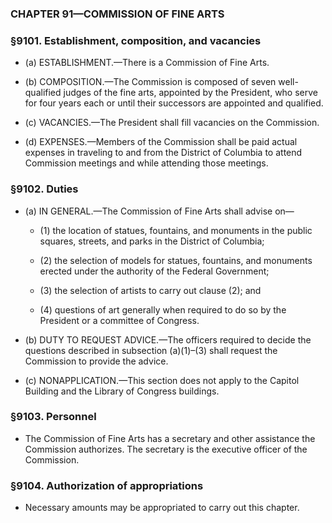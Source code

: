 ### **CHAPTER 91—COMMISSION OF FINE ARTS**

### §9101. Establishment, composition, and vacancies
* (a) ESTABLISHMENT.—There is a Commission of Fine Arts.

* (b) COMPOSITION.—The Commission is composed of seven well-qualified judges of the fine arts, appointed by the President, who serve for four years each or until their successors are appointed and qualified.

* (c) VACANCIES.—The President shall fill vacancies on the Commission.

* (d) EXPENSES.—Members of the Commission shall be paid actual expenses in traveling to and from the District of Columbia to attend Commission meetings and while attending those meetings.

### §9102. Duties
* (a) IN GENERAL.—The Commission of Fine Arts shall advise on—

  * (1) the location of statues, fountains, and monuments in the public squares, streets, and parks in the District of Columbia;

  * (2) the selection of models for statues, fountains, and monuments erected under the authority of the Federal Government;

  * (3) the selection of artists to carry out clause (2); and

  * (4) questions of art generally when required to do so by the President or a committee of Congress.


* (b) DUTY TO REQUEST ADVICE.—The officers required to decide the questions described in subsection (a)(1)–(3) shall request the Commission to provide the advice.

* (c) NONAPPLICATION.—This section does not apply to the Capitol Building and the Library of Congress buildings.

### §9103. Personnel
* The Commission of Fine Arts has a secretary and other assistance the Commission authorizes. The secretary is the executive officer of the Commission.

### §9104. Authorization of appropriations
* Necessary amounts may be appropriated to carry out this chapter.
